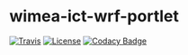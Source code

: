 # wimea-ict-wrf-portlet

[![Travis](https://travis-ci.org/sci-gaia/wrf-portlet.svg?branch=master)](https://travis-ci.org/sci-gaia/wimea-ict-wrf-portlet)
[![License](https://img.shields.io/badge/License-Apache%202.0-blue.svg)](http://www.apache.org/licenses/LICENSE-2.0.txt)
[![Codacy Badge](https://api.codacy.com/project/badge/Grade/8fcac78644554d54a7ca036876efccfa)](https://www.codacy.com/app/torrisi-mario/wrf-portlet?utm_source=github.com&amp;utm_medium=referral&amp;utm_content=sci-gaia/wrf-portlet&amp;utm_campaign=Badge_Grade)
